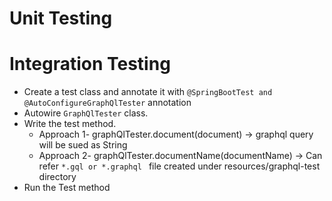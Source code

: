 # Unit Testing

# Integration Testing
- Create a test class and annotate it with ``` @SpringBootTest and @AutoConfigureGraphQlTester ``` annotation
- Autowire ``` GraphQlTester ``` class.
- Write the test method.
  - Approach 1- graphQlTester.document(document) -> graphql query will be sued as String
  - Approach 2- graphQlTester.documentName(documentName) -> Can refer ```*.gql or *.graphql ``` file created under resources/graphql-test directory
- Run the Test method
